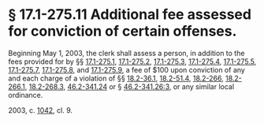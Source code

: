 # § 17.1-275.11 Additional fee assessed for conviction of certain offenses.

<p>Beginning May 1, 2003, the clerk shall assess a person, in addition to the fees provided for by §§ <a href='http://law.lis.virginia.gov/vacode/17.1-275.1/'>17.1-275.1</a>, <a href='http://law.lis.virginia.gov/vacode/17.1-275.2/'>17.1-275.2</a>, <a href='http://law.lis.virginia.gov/vacode/17.1-275.3/'>17.1-275.3</a>, <a href='http://law.lis.virginia.gov/vacode/17.1-275.4/'>17.1-275.4</a>, <a href='http://law.lis.virginia.gov/vacode/17.1-275.5/'>17.1-275.5</a>, <a href='http://law.lis.virginia.gov/vacode/17.1-275.7/'>17.1-275.7</a>, <a href='http://law.lis.virginia.gov/vacode/17.1-275.8/'>17.1-275.8</a>, and <a href='http://law.lis.virginia.gov/vacode/17.1-275.9/'>17.1-275.9</a>, a fee of $100 upon conviction of any and each charge of a violation of §§ <a href='http://law.lis.virginia.gov/vacode/18.2-36.1/'>18.2-36.1</a>, <a href='http://law.lis.virginia.gov/vacode/18.2-51.4/'>18.2-51.4</a>, <a href='http://law.lis.virginia.gov/vacode/18.2-266/'>18.2-266</a>, <a href='http://law.lis.virginia.gov/vacode/18.2-266.1/'>18.2-266.1</a>, <a href='http://law.lis.virginia.gov/vacode/18.2-268.3/'>18.2-268.3</a>, <a href='http://law.lis.virginia.gov/vacode/46.2-341.24/'>46.2-341.24</a> or § <a href='http://law.lis.virginia.gov/vacode/46.2-341.26:3/'>46.2-341.26:3</a>, or any similar local ordinance.</p><p>2003, c. <a href='http://lis.virginia.gov/cgi-bin/legp604.exe?031+ful+CHAP1042'>1042</a>, cl. 9.</p>